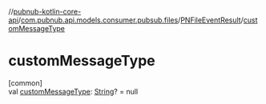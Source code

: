 //[pubnub-kotlin-core-api](../../../index.md)/[com.pubnub.api.models.consumer.pubsub.files](../index.md)/[PNFileEventResult](index.md)/[customMessageType](custom-message-type.md)

# customMessageType

[common]\
val [customMessageType](custom-message-type.md): [String](https://kotlinlang.org/api/latest/jvm/stdlib/kotlin-stdlib/kotlin/-string/index.html)? = null
